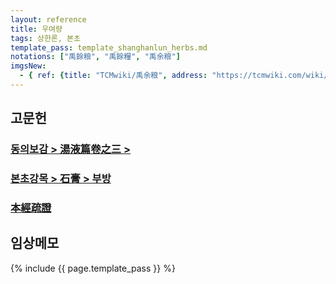 ```yaml
---
layout: reference
title: 우여량
tags: 상한론, 본초
template_pass: template_shanghanlun_herbs.md
notations: ["禹餘粮", "禹餘糧", "禹余粮"]
imgsNew:
  - { ref: {title: "TCMwiki/禹余粮", address: "https://tcmwiki.com/wiki/禹余粮"}, src: "https://image.tcmwiki.com/image/yu-yu-liang/yu-yu-liang.jpg" }
---
```



## 고문헌


### [동의보감 > 湯液篇卷之三 > ]()


### [본초강목 > 石膏 > 부방]()


### [本經疏證]()




## 임상메모


{% include {{ page.template_pass }} %}
